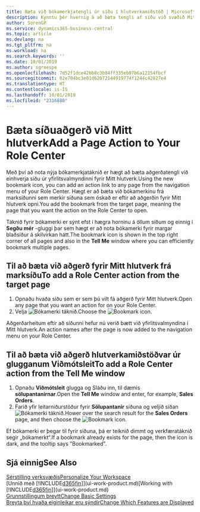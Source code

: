 ```yaml
---
title: Bæta við bókamerkjatengli úr síðu í hlutverkamiðstöð | Microsoft Docs
description: Kynntu þér hvernig á að bæta tengli af síðu við svæðið Mitt hlutverk.
author: SorenGP
ms.service: dynamics365-business-central
ms.topic: article
ms.devlang: na
ms.tgt_pltfrm: na
ms.workload: na
ms.search.keywords: ''
ms.date: 10/01/2019
ms.author: sgroespe
ms.openlocfilehash: 7d52f1dce42bb8c3b84ff335eb07b6a12154fbcf
ms.sourcegitcommit: 02e704bc3e01d62072144919774f1244c42827e4
ms.translationtype: HT
ms.contentlocale: is-IS
ms.lasthandoff: 10/01/2019
ms.locfileid: "2316880"
---
```

# <a name="add-a-page-action-to-your-role-center"></a><span data-ttu-id="59a30-103">Bæta síðuaðgerð við Mitt hlutverk</span><span class="sxs-lookup"><span data-stu-id="59a30-103">Add a Page Action to Your Role Center</span></span>
<span data-ttu-id="59a30-104">Með því að nota nýja bókamerkjatáknið er hægt að bæta aðgerðatengli við einhverja síðu úr yfirlitsvalmyndinni fyrir Mitt hlutverk.</span><span class="sxs-lookup"><span data-stu-id="59a30-104">Using the new bookmark icon, you can add an action link to any page from the navigation menu of your Role Center.</span></span> <span data-ttu-id="59a30-105">Hægt er að bæta við bókamerkinu frá marksíðunni sem merkir síðuna sem óskað er eftir að aðgerðin fyrir Mitt hlutverk opni.</span><span class="sxs-lookup"><span data-stu-id="59a30-105">You add the bookmark from the target page, meaning the page that you want the action on the Role Center to open.</span></span>

<span data-ttu-id="59a30-106">Táknið fyrir bókamerki er sýnt efst í hægra horninu á öllum síðum og einnig í **Segðu mér** -gluggi þar sem hægt er að nota bókamerki fyrir margar blaðsíður á skilvirkan hátt.</span><span class="sxs-lookup"><span data-stu-id="59a30-106">The bookmark icon is shown in the top right corner of all pages and also in the **Tell Me** window where you can efficiently bookmark multiple pages.</span></span>

## <a name="to-add-a-role-center-action-from-the-target-page"></a><span data-ttu-id="59a30-107">Til að bæta við aðgerð fyrir Mitt hlutverk frá marksíðu</span><span class="sxs-lookup"><span data-stu-id="59a30-107">To add a Role Center action from the target page</span></span>
1. <span data-ttu-id="59a30-108">Opnaðu hvaða síðu sem er sem þú vilt fá aðgerð fyrir Mitt hlutverk.</span><span class="sxs-lookup"><span data-stu-id="59a30-108">Open any page that you want an action for on your Role Center.</span></span>
2. <span data-ttu-id="59a30-109">Velja ![Bókamerki](media/ui_bookmark_icon.png "Bókamerki") táknið.</span><span class="sxs-lookup"><span data-stu-id="59a30-109">Choose the ![Bookmark](media/ui_bookmark_icon.png "Bookmark") icon.</span></span>

<span data-ttu-id="59a30-110">Aðgerðarheitum eftir að síðunni hefur nú verið bætt við yfirlitsvalmyndina í Mitt hlutverk.</span><span class="sxs-lookup"><span data-stu-id="59a30-110">An action names after the page is now added to the navigation menu on your Role Center.</span></span>

## <a name="to-add-a-role-center-action-from-the-tell-me-window"></a><span data-ttu-id="59a30-111">Til að bæta við aðgerð hlutverkamiðstöðvar úr glugganum Viðmótsleit</span><span class="sxs-lookup"><span data-stu-id="59a30-111">To add a Role Center action from the Tell Me window</span></span>
1. <span data-ttu-id="59a30-112">Opnaðu **Viðmótsleit** glugga og Sláðu inn, til dæmis **sölupantanirnar**.</span><span class="sxs-lookup"><span data-stu-id="59a30-112">Open the **Tell Me** window and enter, for example, **Sales Orders**.</span></span>
2. <span data-ttu-id="59a30-113">Farið yfir leitarniðurstöður fyrir **Sölupantanir** síðuna og veljið síðan ![Bókamerki](media/ui_bookmark_icon.png "Bókamerki") táknið.</span><span class="sxs-lookup"><span data-stu-id="59a30-113">Hower over the search result for the **Sales Orders** page, and then choose the ![Bookmark](media/ui_bookmark_icon.png "Bookmark") icon.</span></span>

<span data-ttu-id="59a30-114">Ef bókamerki er þegar til fyrir síðuna, þá er teiknið dimmt og verkfæratáknið segir „bókamerkt“.</span><span class="sxs-lookup"><span data-stu-id="59a30-114">If a bookmark already exists for the page, then the icon is dark, and the tooltip says "Bookmarked".</span></span>

## <a name="see-also"></a><span data-ttu-id="59a30-115">Sjá einnig</span><span class="sxs-lookup"><span data-stu-id="59a30-115">See Also</span></span>
[<span data-ttu-id="59a30-116">Sérstilling verksvæðis</span><span class="sxs-lookup"><span data-stu-id="59a30-116">Personalize Your Workspace</span></span>](ui-personalization-user.md)  
<span data-ttu-id="59a30-117">[Unnið með [!INCLUDE[d365fin](includes/d365fin_md.md)]](ui-work-product.md)</span><span class="sxs-lookup"><span data-stu-id="59a30-117">[Working with [!INCLUDE[d365fin](includes/d365fin_md.md)]](ui-work-product.md)</span></span>  
[<span data-ttu-id="59a30-118">Grunnstillingum breytt</span><span class="sxs-lookup"><span data-stu-id="59a30-118">Change Basic Settings</span></span>](ui-change-basic-settings.md)  
[<span data-ttu-id="59a30-119">Breyta því hvaða eiginleikar eru sýndir</span><span class="sxs-lookup"><span data-stu-id="59a30-119">Change Which Features are Displayed</span></span>](ui-experiences.md)  
